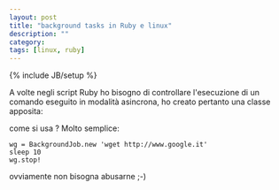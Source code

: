 ```yaml
---
layout: post
title: "background tasks in Ruby e linux"
description: ""
category:
tags: [linux, ruby]
---
```

{% include JB/setup %}

A volte negli script Ruby ho bisogno di controllare l'esecuzione di un comando eseguito in modalità asincrona, ho creato pertanto una classe apposita:

<script src="https://gist.github.com/4017156.js"> </script>

come si usa ? Molto semplice:

    wg = BackgroundJob.new 'wget http://www.google.it'
    sleep 10
    wg.stop!

ovviamente non bisogna abusarne ;-)
